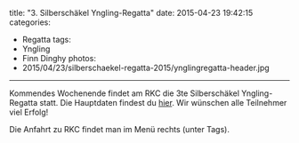 title: "3. Silberschäkel Yngling-Regatta"
date: 2015-04-23 19:42:15
categories:
- Regatta
tags:
- Yngling
- Finn Dinghy
photos:
- 2015/04/23/silberschaekel-regatta-2015/ynglingregatta-header.jpg
---

[link_ausschreibung]: /2015/04/23/silberschaekel-regatta-2015/ynglingregatta.jpg

Kommendes Wochenende findet am RKC die 3te Silberschäkel Yngling-Regatta statt. Die Hauptdaten findest du [hier][link_ausschreibung]. Wir wünschen alle Teilnehmer viel Erfolg!

Die Anfahrt zu RKC findet man im Menü rechts (unter Tags).
